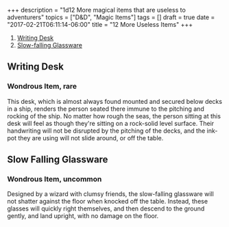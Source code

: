 +++
description = "1d12 More magical items that are useless to adventurers"
topics = ["D&D", "Magic Items"]
tags = []
draft = true
date = "2017-02-21T06:11:14-06:00"
title = "12 More Useless Items"
+++

1. [Writing Desk](#writing-desk)
2. [Slow-falling Glassware](slow-falling-glassware)

## <a name="writing-desk"></a> Writing Desk
### Wondrous Item, rare
This desk, which is almost always found mounted and secured below decks in a ship, renders the person seated there immune to the pitching and rocking of the ship. No matter how rough the seas, the person sitting at this desk will feel as though they're sitting on a rock-solid level surface. Their handwriting will not be disrupted by the pitching of the decks, and the ink-pot they are using will not slide around, or off the table.

## <a name="slow-falling-glassware"></a> Slow Falling Glassware
### Wondrous Item, uncommon
Designed by a wizard with clumsy friends, the slow-falling glassware will not shatter against the floor when knocked off the table. Instead, these glasses will quickly right themselves, and then descend to the ground gently, and land upright, with no damage on the floor.

